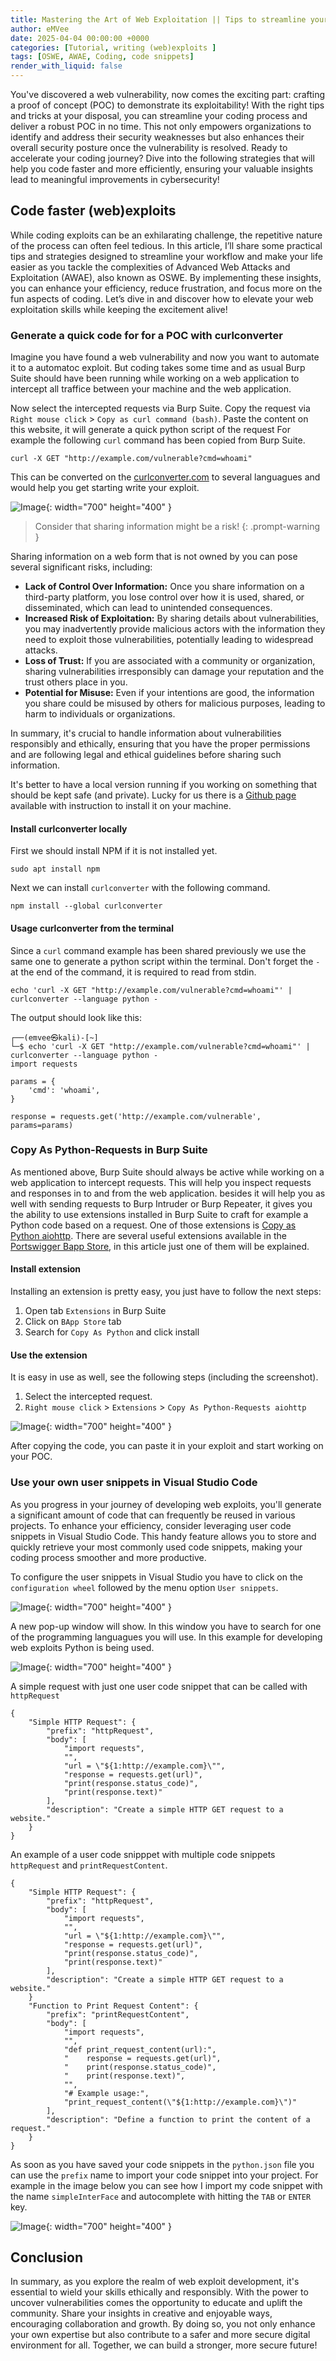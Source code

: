 ```yaml
---
title: Mastering the Art of Web Exploitation || Tips to streamline your coding journey
author: eMVee
date: 2025-04-04 00:00:00 +0000
categories: [Tutorial, writing (web)exploits ]
tags: [OSWE, AWAE, Coding, code snippets]
render_with_liquid: false
---
```


You've discovered a web vulnerability, now comes the exciting part: crafting a proof of concept (POC) to demonstrate its exploitability! With the right tips and tricks at your disposal, you can streamline your coding process and deliver a robust POC in no time. This not only empowers organizations to identify and address their security weaknesses but also enhances their overall security posture once the vulnerability is resolved. Ready to accelerate your coding journey? Dive into the following strategies that will help you code faster and more efficiently, ensuring your valuable insights lead to meaningful improvements in cybersecurity!

## Code faster (web)exploits
While coding exploits can be an exhilarating challenge, the repetitive nature of the process can often feel tedious. In this article, I’ll share some practical tips and strategies designed to streamline your workflow and make your life easier as you tackle the complexities of Advanced Web Attacks and Exploitation (AWAE), also known as OSWE. By implementing these insights, you can enhance your efficiency, reduce frustration, and focus more on the fun aspects of coding. Let’s dive in and discover how to elevate your web exploitation skills while keeping the excitement alive!

### Generate a quick code for for a POC with curlconverter
Imagine you have found a web vulnerability and now you want to automate it to a automatoc exploit. But coding takes some time and as usual Burp Suite should have been running while working on a web application to intercept all traffice between your machine and the web application.

Now select the intercepted requests via Burp Suite. Copy the request via `Right mouse click` > `Copy as curl command (bash)`.
Paste the content on this website, it will generate a quick python script of the request
For example the following `curl` command has been copied from Burp Suite.
```
curl -X GET "http://example.com/vulnerable?cmd=whoami"
```
This can be converted on the [curlconverter.com](https://curlconverter.com/) to several languagues and would help you get starting write your exploit.

![Image](/assets/img/Tutorial/Writing-WebExploits/curlconverter.png){: width="700" height="400" }

> Consider that sharing information might be a risk!
{: .prompt-warning }

Sharing information on a web form that is not owned by you can pose several significant risks, including:
- **Lack of Control Over Information:** Once you share information on a third-party platform, you lose control over how it is used, shared, or disseminated, which can lead to unintended consequences.
- **Increased Risk of Exploitation:** By sharing details about vulnerabilities, you may inadvertently provide malicious actors with the information they need to exploit those vulnerabilities, potentially leading to widespread attacks.
- **Loss of Trust:** If you are associated with a community or organization, sharing vulnerabilities irresponsibly can damage your reputation and the trust others place in you.
- **Potential for Misuse:** Even if your intentions are good, the information you share could be misused by others for malicious purposes, leading to harm to individuals or organizations.

In summary, it's crucial to handle information about vulnerabilities responsibly and ethically, ensuring that you have the proper permissions and are following legal and ethical guidelines before sharing such information.

It's better to have a local version running if you working on something that should be kept safe (and private).
Lucky for us there is a [Github page](https://github.com/curlconverter/curlconverter) available with instruction to install it on your machine.

#### Install curlconverter locally
First we should install NPM if it is not installed yet.
```
sudo apt install npm
```
Next we can install `curlconverter` with the following command.
```
npm install --global curlconverter
```

#### Usage curlconverter from the terminal
Since a `curl` command example has been shared previously we use the same one to generate a python script within the terminal. Don't forget the `-` at the end of the command, it is required to read from stdin.
```
echo 'curl -X GET "http://example.com/vulnerable?cmd=whoami"' | curlconverter --language python -
```
The output should look like this:
```
┌──(emvee㉿kali)-[~]
└─$ echo 'curl -X GET "http://example.com/vulnerable?cmd=whoami"' | curlconverter --language python -
import requests

params = {
    'cmd': 'whoami',
}

response = requests.get('http://example.com/vulnerable', params=params)
```

### Copy As Python-Requests in Burp Suite
As mentioned above, Burp Suite should always be active while working on a web application to intercept requests.
This will help you inspect requests and responses in to and from the web application. besides it will help you as well with sending requests to Burp Intruder or Burp Repeater, it gives you the ability to use extensions installed in Burp Suite to craft for example a Python code based on a request. One of those extensions is [Copy as Python aiohttp](https://portswigger.net/bappstore/2945c0fa6ed9448196f24dceabcc84da). There are several useful extensions available in the [Portswigger Bapp Store](https://portswigger.net/bappstore), in this article just one of them will be explained.

#### Install extension
Installing an extension is pretty easy, you just have to follow the next steps:
1. Open tab `Extensions` in Burp Suite
2. Click on `BApp Store` tab
3. Search for `Copy As Python` and click install

#### Use the extension
It is easy in use as well, see the following steps (including the screenshot).
1. Select the intercepted request.
2. `Right mouse click` > `Extensions` > `Copy As Python-Requests aiohttp`

![Image](/assets/img/Tutorial/Writing-WebExploits/BurpConvertToPython.png){: width="700" height="400" }

After copying the code, you can paste it in your exploit and start working on your POC.

### Use your own user snippets in Visual Studio Code
As you progress in your journey of developing web exploits, you'll generate a significant amount of code that can frequently be reused in various projects. To enhance your efficiency, consider leveraging user code snippets in Visual Studio Code. This handy feature allows you to store and quickly retrieve your most commonly used code snippets, making your coding process smoother and more productive.

To configure the user snippets in Visual Studio you have to click on the `configuration wheel` followed by the menu option `User snippets`.

![Image](/assets/img/Tutorial/Writing-WebExploits/user-snippets.png){: width="700" height="400" }

A new pop-up window will show. In this window you have to search for one of the programming languagues you will use. In this example for developing web exploits Python is being used.

![Image](/assets/img/Tutorial/Writing-WebExploits/user-snippets1.png){: width="700" height="400" }


A simple request with just one user code snippet that can be called with `httpRequest`
```
{
    "Simple HTTP Request": {
        "prefix": "httpRequest",
        "body": [
            "import requests",
            "",
            "url = \"${1:http://example.com}\"",
            "response = requests.get(url)",
            "print(response.status_code)",
            "print(response.text)"
        ],
        "description": "Create a simple HTTP GET request to a website."
    }
}
```
An example of a user code snipppet with multiple code snippets `httpRequest` and `printRequestContent`.
```
{
    "Simple HTTP Request": {
        "prefix": "httpRequest",
        "body": [
            "import requests",
            "",
            "url = \"${1:http://example.com}\"",
            "response = requests.get(url)",
            "print(response.status_code)",
            "print(response.text)"
        ],
        "description": "Create a simple HTTP GET request to a website."
    }   
    "Function to Print Request Content": {
        "prefix": "printRequestContent",
        "body": [
            "import requests",
            "",
            "def print_request_content(url):",
            "    response = requests.get(url)",
            "    print(response.status_code)",
            "    print(response.text)",
            "",
            "# Example usage:",
            "print_request_content(\"${1:http://example.com}\")"
        ],
        "description": "Define a function to print the content of a request."
    }
}

```

As soon as you have saved your code snippets in the `python.json`  file you can use the `prefix` name to import your code snippet into your project.
For example in the image below you can see how I import my code snippet with the name `simpleInterFace` and autocomplete with hitting the `TAB` or `ENTER` key.

![Image](/assets/img/Tutorial/Writing-WebExploits/user-snippets.gif){: width="700" height="400" }

## Conclusion
In summary, as you explore the realm of web exploit development, it's essential to wield your skills ethically and responsibly. With the power to uncover vulnerabilities comes the opportunity to educate and uplift the community. Share your insights in creative and enjoyable ways, encouraging collaboration and growth. By doing so, you not only enhance your own expertise but also contribute to a safer and more secure digital environment for all. Together, we can build a stronger, more secure future!
